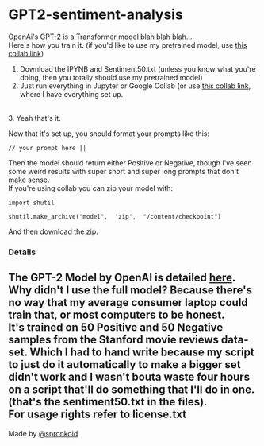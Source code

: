 # GPT2-sentiment-analysis
OpenAi's GPT-2 is a Transformer model blah blah blah... <br>
Here's how you train it. (if you'd like to use my pretrained model, use [this collab link]()) <br>

 1. Download the IPYNB and Sentiment50.txt (unless you know what you're doing, then you totally should use my pretrained model)
 2. Just run everything in Jupyter or Google Collab (or use [this collab link](https://colab.research.google.com/drive/1ulO-Z0G6BdvQAZ83PJNXCS0ygtRtp46g), where I have everything set up. 
<br>
 3. Yeah that's it.

Now that it's set up, you should format your prompts like this:

    // your prompt here ||
    
Then the model should return either Positive or Negative, though I've seen some weird results with super short and super long prompts that don't make sense.
<br>
If you're using collab you can zip your model with:

    import shutil
    
    shutil.make_archive("model",  'zip',  "/content/checkpoint")

And then download the zip.

### Details
The GPT-2 Model by OpenAI is detailed [here](https://openai.com/blog/better-language-models/). <br>
Why didn't I use the full model? Because there's no way that my average consumer laptop could train that, or most computers to be honest. <br>
It's trained on 50 Positive and 50 Negative samples from the Stanford movie reviews data-set. Which I had to hand write because my script to just do it automatically to make a bigger set didn't work and I wasn't bouta waste four hours on a script that'll do something that I'll do in one. (that's the sentiment50.txt in the files). <br>
For usage rights refer to license.txt
---
Made by [@spronkoid](https://twitter.com/spronkoid)